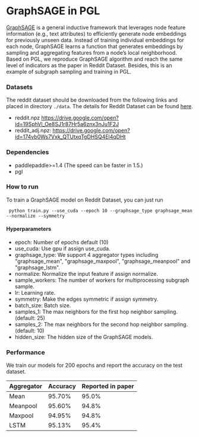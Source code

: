 # GraphSAGE in PGL

[GraphSAGE](https://cs.stanford.edu/people/jure/pubs/graphsage-nips17.pdf) is a general inductive framework that leverages node feature
information (e.g., text attributes) to efficiently generate node embeddings for previously unseen data. Instead of training individual embeddings for each node, GraphSAGE learns a function that generates embeddings by sampling and aggregating features from a node’s local neighborhood. Based on PGL, we reproduce GraphSAGE algorithm and reach the same level of indicators as the paper in Reddit Dataset. Besides, this is an example of subgraph sampling and training in PGL.

### Datasets
The reddit dataset should be downloaded from the following links and placed in directory ```./data```. The details for Reddit Dataset can be found [here](https://cs.stanford.edu/people/jure/pubs/graphsage-nips17.pdf).

- reddit.npz https://drive.google.com/open?id=19SphVl_Oe8SJ1r87Hr5a6znx3nJu1F2J
- reddit_adj.npz: https://drive.google.com/open?id=174vb0Ws7Vxk_QTUtxqTgDHSQ4El4qDHt


### Dependencies

- paddlepaddle>=1.4 (The speed can be faster in 1.5.)
- pgl

### How to run

To train a GraphSAGE model on Reddit Dataset, you can just run
```
 python train.py --use_cuda --epoch 10 --graphsage_type graphsage_mean --normalize --symmetry     
```

#### Hyperparameters

- epoch: Number of epochs default (10)
- use_cuda: Use gpu if assign use_cuda. 
- graphsage_type: We support 4 aggregator types including "graphsage_mean", "graphsage_maxpool", "graphsage_meanpool" and "graphsage_lstm".
- normalize: Normalize the input feature if assign normalize.
- sample_workers: The number of workers for multiprocessing subgraph sample.
- lr: Learning rate.
- symmetry: Make the edges symmetric if assign symmetry.
- batch_size: Batch size.
- samples_1: The max neighbors for the first hop neighbor sampling. (default: 25)
- samples_2: The max neighbors for the second hop neighbor sampling. (default: 10)
- hidden_size: The hidden size of the GraphSAGE models.


### Performance

We train our models for 200 epochs and report the accuracy on the test dataset.


| Aggregator | Accuracy   | Reported in paper |
| --- | --- | --- |
| Mean | 95.70% |  95.0% | 
| Meanpool | 95.60% | 94.8% |
| Maxpool | 94.95%  | 94.8% |
| LSTM | 95.13% | 95.4% |
